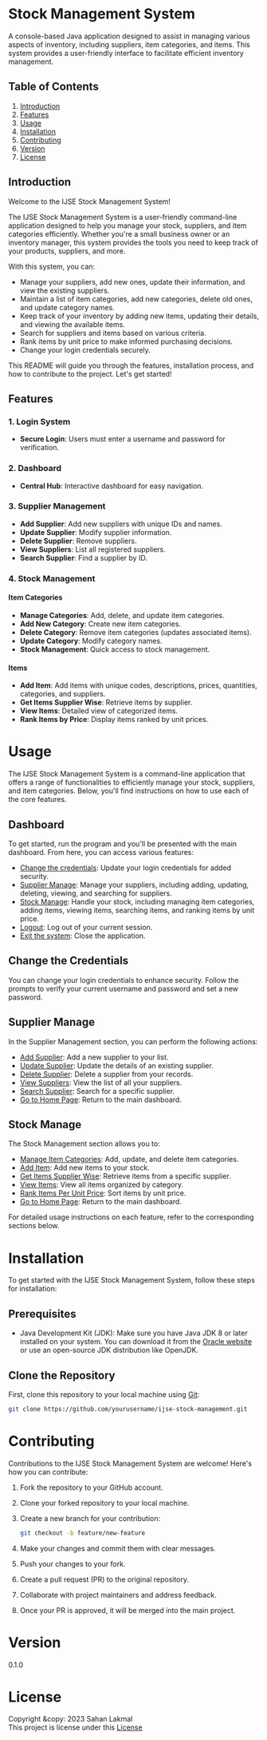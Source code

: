 # Stock Management System

A console-based Java application designed to assist in managing various aspects of inventory, including suppliers, item categories, and items. This system provides a user-friendly interface to facilitate efficient inventory management.

## Table of Contents

1. [Introduction](#introduction)
2. [Features](#features)
3. [Usage](#usage)
4. [Installation](#installation)
5. [Contributing](#contributing)
6. [Version](#version)
6. [License](#license)

## Introduction

Welcome to the IJSE Stock Management System!

The IJSE Stock Management System is a user-friendly command-line application designed to help you manage your stock, suppliers, and item categories efficiently. Whether you're a small business owner or an inventory manager, this system provides the tools you need to keep track of your products, suppliers, and more.

With this system, you can:

- Manage your suppliers, add new ones, update their information, and view the existing suppliers.
- Maintain a list of item categories, add new categories, delete old ones, and update category names.
- Keep track of your inventory by adding new items, updating their details, and viewing the available items.
- Search for suppliers and items based on various criteria.
- Rank items by unit price to make informed purchasing decisions.
- Change your login credentials securely.

This README will guide you through the features, installation process, and how to contribute to the project. Let's get started!

## Features

### 1. Login System

- **Secure Login**: Users must enter a username and password for verification.

### 2. Dashboard

- **Central Hub**: Interactive dashboard for easy navigation.

### 3. Supplier Management

- **Add Supplier**: Add new suppliers with unique IDs and names.
- **Update Supplier**: Modify supplier information.
- **Delete Supplier**: Remove suppliers.
- **View Suppliers**: List all registered suppliers.
- **Search Supplier**: Find a supplier by ID.

### 4. Stock Management

#### Item Categories

- **Manage Categories**: Add, delete, and update item categories.
- **Add New Category**: Create new item categories.
- **Delete Category**: Remove item categories (updates associated items).
- **Update Category**: Modify category names.
- **Stock Management**: Quick access to stock management.

#### Items

- **Add Item**: Add items with unique codes, descriptions, prices, quantities, categories, and suppliers.
- **Get Items Supplier Wise**: Retrieve items by supplier.
- **View Items**: Detailed view of categorized items.
- **Rank Items by Price**: Display items ranked by unit prices.

# Usage

The IJSE Stock Management System is a command-line application that offers a range of functionalities to efficiently manage your stock, suppliers, and item categories. Below, you'll find instructions on how to use each of the core features.

## Dashboard

To get started, run the program and you'll be presented with the main dashboard. From here, you can access various features:

- [Change the credentials](#change-the-credentials): Update your login credentials for added security.
- [Supplier Manage](#supplier-manage): Manage your suppliers, including adding, updating, deleting, viewing, and searching for suppliers.
- [Stock Manage](#stock-manage): Handle your stock, including managing item categories, adding items, viewing items, searching items, and ranking items by unit price.
- [Logout](#logout): Log out of your current session.
- [Exit the system](#exit-the-system): Close the application.

## Change the Credentials

You can change your login credentials to enhance security. Follow the prompts to verify your current username and password and set a new password.

## Supplier Manage

In the Supplier Management section, you can perform the following actions:

- [Add Supplier](#add-supplier): Add a new supplier to your list.
- [Update Supplier](#update-supplier): Update the details of an existing supplier.
- [Delete Supplier](#delete-supplier): Delete a supplier from your records.
- [View Suppliers](#view-suppliers): View the list of all your suppliers.
- [Search Supplier](#search-supplier): Search for a specific supplier.
- [Go to Home Page](#home-page): Return to the main dashboard.

## Stock Manage

The Stock Management section allows you to:

- [Manage Item Categories](#manage-item-categories): Add, update, and delete item categories.
- [Add Item](#add-item): Add new items to your stock.
- [Get Items Supplier Wise](#get-items-supplier-wise): Retrieve items from a specific supplier.
- [View Items](#view-items): View all items organized by category.
- [Rank Items Per Unit Price](#rank-items-per-unit-price): Sort items by unit price.
- [Go to Home Page](#home-page-1): Return to the main dashboard.

For detailed usage instructions on each feature, refer to the corresponding sections below.

# Installation

To get started with the IJSE Stock Management System, follow these steps for installation:

## Prerequisites

- Java Development Kit (JDK): Make sure you have Java JDK 8 or later installed on your system. You can download it from the [Oracle website](https://www.oracle.com/java/technologies/javase-downloads.html) or use an open-source JDK distribution like OpenJDK.

## Clone the Repository

First, clone this repository to your local machine using [Git](https://git-scm.com/):

```bash
git clone https://github.com/yourusername/ijse-stock-management.git
```

# Contributing

Contributions to the IJSE Stock Management System are welcome! Here's how you can contribute:

1. Fork the repository to your GitHub account.

2. Clone your forked repository to your local machine.

3. Create a new branch for your contribution:

   ```bash
   git checkout -b feature/new-feature
   ```
4. Make your changes and commit them with clear messages.

5. Push your changes to your fork.

6. Create a pull request (PR) to the original repository.

7. Collaborate with project maintainers and address feedback.

8. Once your PR is approved, it will be merged into the main project.

# Version
0.1.0

# License
Copyright &copy: 2023 Sahan Lakmal <br>
This project is license under this [License](License.txt)